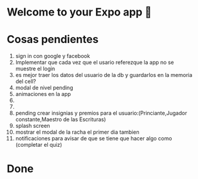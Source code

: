# Welcome to your Expo app 👋

# Cosas pendientes 
1. sign in con google y facebook
2. Implementar que cada vez que el usario referezque la app no se muestre el login
3. es mejor traer los datos del usuario de la db y guardarlos en la memoria del 
   cell?
4. modal de nivel pending 
5. animaciones en la app
6. 
7. 
8. pending crear insignias y premios para el usuario:(Princiante,Jugador constante,Maestro de las Escrituras)
9. splash screen
10. mostrar el modal de la racha el primer dia tambien
11. notificaciones para avisar de que se tiene que hacer algo como (completar el quiz)


# Done
